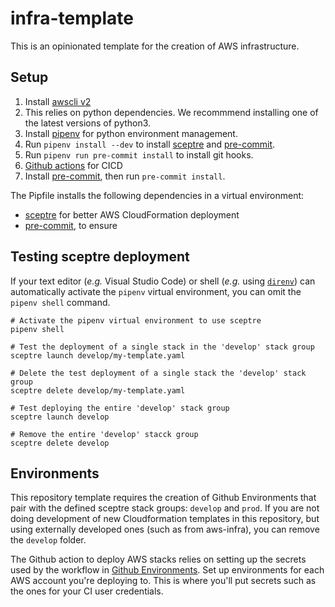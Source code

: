 # infra-template

This is an opinionated template for the creation of AWS infrastructure.

## Setup
1. Install [awscli v2](https://docs.aws.amazon.com/cli/latest/userguide/install-cliv2.html)
1. This relies on python dependencies. We recommmend installing one of the latest versions of python3.
1. Install [pipenv](git@github.com:tthyer/infra-template.git) for python environment management.
1. Run `pipenv install --dev` to install [sceptre](https://sceptre.cloudreach.com/2.6.3/) and [pre-commit](https://pre-commit.com/).
1. Run `pipenv run pre-commit install` to install git hooks.
1. [Github actions](https://docs.github.com/en/actions) for CICD
1. Install [pre-commit](https://pre-commit.com/), then run `pre-commit install`.

The Pipfile installs the following dependencies in a virtual environment:
* [sceptre](https://sceptre.cloudreach.com/2.6.3/) for better AWS CloudFormation deployment
* [pre-commit](https://pre-commit.com/), to ensure

## Testing sceptre deployment

If your text editor (_e.g._ Visual Studio Code) or shell (_e.g._ using [`direnv`](https://direnv.net/)) can automatically activate the `pipenv` virtual environment, you can omit the `pipenv shell` command.

```
# Activate the pipenv virtual environment to use sceptre
pipenv shell

# Test the deployment of a single stack in the 'develop' stack group
sceptre launch develop/my-template.yaml

# Delete the test deployment of a single stack the 'develop' stack group
sceptre delete develop/my-template.yaml

# Test deploying the entire 'develop' stack group
sceptre launch develop

# Remove the entire 'develop' stacck group
sceptre delete develop
```

## Environments
This repository template requires the creation of Github Environments that
pair with the defined sceptre stack groups: `develop` and `prod`. If you are
not doing development of new Cloudformation templates in this repository, but
using externally developed ones (such as from aws-infra), you can remove
the `develop` folder.

The Github action to deploy AWS stacks relies on setting up the secrets used by
the workflow in [Github Environments](https://docs.github.com/en/actions/reference/environments).
Set up environments for each AWS account you're deploying to. This is where
you'll put secrets such as the ones for your CI user credentials.
